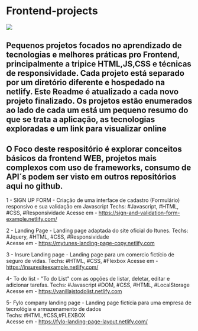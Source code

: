 # Frontend-projects  
![](https://miro.medium.com/max/820/1*Y4Td-XMRtuFAW_8CpO7KyA.png)

**Pequenos projetos focados no aprendizado de tecnologias e melhores práticas pro Frontend, principalmente a tripice HTML,JS,CSS e técnicas de responsividade.
Cada projeto está separado por um diretório diferente e hospedado na netlify.
Este Readme é atualizado a cada novo projeto finalizado.
Os projetos estão enumerados ao lado de cada um está um pequeno resumo do que se trata a aplicação, as tecnologias exploradas e um link para visualizar online**
----------------------------------------------------------------------------------------------------------------------------------------

O Foco deste respositório é explorar conceitos básicos da frontend WEB, projetos mais complexos com uso de frameworks, consumo de API´s podem ser visto em outros repositórios aqui no github.
----------------------------------------------------------------------------------------------------------------------------------------

1 - SIGN UP FORM - Criação de uma interface de cadastro (Formulário) responsivo e sua validação em Javascript
Techs: #Javascript, #HTML, #CSS, #Responsividade  Acesse em - https://sign-and-validation-form-example.netlify.com/

2 - Landing Page - Landing page adaptada do site oficial do Itunes.
Techs: #Jquery, #HTML, #CSS, #Responsividade  
Acesse em - https://mytunes-landing-page-copy.netlify.com

3 - Insure Landing page - Landing page para um comercio fictício de seguro de vidas.
Techs: #HTML, #CSS, #Flexbox
Acesse em - https://insuresiteexample.netlify.com/

4- To do list - "To do List" com as opções de listar, deletar, editar e adicionar tarefas.
Techs: #Javascript #DOM, #CSS, #HTML, #LocalStorage
Acesse em -  https://vanillajstodolist.netlify.com

5- Fylo company landing page - Landing page fictícia para uma empresa de tecnológia e armazenamento de dados  
Techs: #HTML,#CSS,#FLEXBOX  
Acesse em - https://fylo-landing-page-layout.netlify.com/
